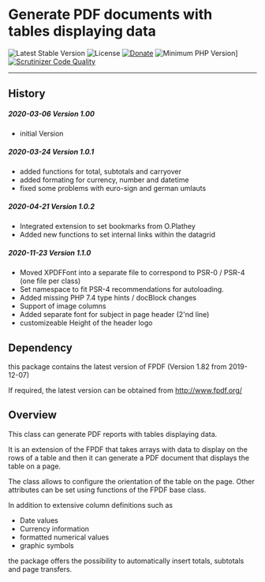 # Generate PDF documents with tables displaying data

 ![Latest Stable Version](https://img.shields.io/badge/release-v1.2.0-brightgreen.svg)
 ![License](https://img.shields.io/packagist/l/gomoob/php-pushwoosh.svg) 
 [![Donate](https://img.shields.io/static/v1?label=Donate&message=PayPal&color=orange)](https://www.paypal.me/SKientzler/5.00EUR)
 ![Minimum PHP Version](https://img.shields.io/badge/php-%3E%3D%207.4-8892BF.svg)]
 [![Scrutinizer Code Quality](https://scrutinizer-ci.com/g/Stefanius67/XFPDF/badges/quality-score.png?b=main)](https://scrutinizer-ci.com/g/Stefanius67/XFPDF/?branch=main)
 
----------
## History
##### 2020-03-06	Version 1.00
  * initial Version
  
##### 2020-03-24	Version 1.0.1
  * added functions for total, subtotals and carryover
  * added formating for currency, number and datetime
  * fixed some problems with euro-sign and german umlauts
					
##### 2020-04-21	Version 1.0.2
  * Integrated extension to set bookmarks from O.Plathey
  * Added new functions to set internal links within the datagrid
  
##### 2020-11-23	Version 1.1.0
  * Moved XPDFFont into a separate file to correspond to PSR-0 / PSR-4 (one file per class) 
  * Set namespace to fit PSR-4 recommendations for autoloading.
  * Added missing PHP 7.4 type hints / docBlock changes 
  * Support of image columns 
  * Added separate font for subject in page header (2'nd line) 
  * customizeable Height of the header logo  

## Dependency
this package contains the latest version of FPDF (Version 1.82 from 2019-12-07) 

If required, the latest version can be obtained from 
http://www.fpdf.org/

## Overview

This class can generate PDF reports with tables displaying data.

It is an extension of the FPDF that takes arrays with data to display on the rows of a 
table and then it can generate a PDF document that displays the table on a page.

The class allows to configure the orientation of the table on the page. 
Other attributes can be set using functions of the FPDF base class.


In addition to extensive column definitions such as
- Date values
- Currency information
- formatted numerical values
- graphic symbols

the package offers the possibility to automatically insert totals, subtotals and page transfers.